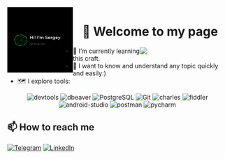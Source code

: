 <img align="left" width="150" height="150" alt="Sergey Morkovkin" src="https://github.com/SereJaPWNZ/SereJaPWNZ/blob/master/assert/headerlogo.png"/>

# <div align="center">👋 Welcome to my page</div>

<a href="https://myoctocat.dev/@sw-yx/octocat">
  <img align="right" src="https://user-images.githubusercontent.com/6764957/101532175-1cda1580-39cf-11eb-92fc-8466f97122fc.png" width=200 />
</a>

- 🌱 I’m currently learning this craft.
- 💞️ I want to know and understand any topic quickly and easily:)
- 🗺️ I explore tools: 
<!-- main_page_length: 846px, img_spacing: 4px -->
<div align="center">
	<img alt="devtools" width="73px" src="https://user-images.githubusercontent.com/89486551/143319750-2f729405-4b8a-4f73-8e16-b5c7780517fc.png" />
	<img alt="dbeaver" width="73px" src="https://user-images.githubusercontent.com/89486551/143319757-0bbd31ce-7860-447a-9571-504653849d0b.png" />
	<img alt="PostgreSQL" width="73px" src="https://user-images.githubusercontent.com/89486551/143319773-17f2e07b-8dc2-4f02-9b60-e9f0b421ce06.png" />
	<img alt="Git" width="73px" src="https://user-images.githubusercontent.com/89486551/143319775-c711ac23-04f8-44dd-9a0b-ea3698467e9e.png" />
	<img alt="charles" width="73px" src="https://user-images.githubusercontent.com/89486551/143319787-e5eb9aa4-5b57-454f-b903-64282274af76.png" />
	<img alt="fiddler" width="73px" src="https://user-images.githubusercontent.com/89486551/143319792-72034e75-f2fe-4589-b741-6f21a2433a71.png" />
	<img alt="android-studio" width="73px" src="https://user-images.githubusercontent.com/89486551/143319797-01713acf-1cc6-49c9-ae92-d520d55cef17.png" />
	<img alt="postman" width="73px" src="https://user-images.githubusercontent.com/89486551/143319803-99550e9f-bdde-4354-b38a-a3aa8ffc9a77.png" />
	<img alt="pycharm" width="73px" src="https://user-images.githubusercontent.com/89486551/143319814-3645ca4a-c3cc-4958-aa5b-ff27b47d704c.png" />
</div>

## 📫 How to reach me
[![Telegram](https://img.shields.io/badge/-Telegram-000000?style=for-the-badge&logo=telegram&logoColor=00ff88)](https://t.me/res1stpwnz)
[![LinkedIn](https://img.shields.io/badge/-linkedin-000000?style=for-the-badge&logo=linkedin&logoColor=3955a8)](https://linkedin.com/in/morkovkinsergey)
